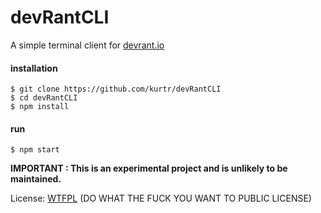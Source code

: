 # devRantCLI
A simple terminal client for [devrant.io](https://www.devrant.io)

#### installation
    $ git clone https://github.com/kurtr/devRantCLI
    $ cd devRantCLI
    $ npm install

#### run
    $ npm start

**IMPORTANT : This is an experimental project and is unlikely to be maintained.**

License: [WTFPL](http://www.wtfpl.net) (DO WHAT THE FUCK YOU WANT TO PUBLIC LICENSE)

